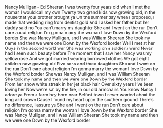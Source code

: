 Nancy Mulligan - Ed Sheeran
I was twenty four years old when
I met the woman I would call my own
Twenty two grand kids now growing old,
in the house that your brother brought ya
On the summer day when I proposed,
I made that wedding ring from dentist gold
And I asked her father but her daddy said no
You can’t marry my daughter
She and I went on the run
Don’t care about religion
I’m gonna marry the woman I love
Down by the Wexford border
She was Nancy Mulligan, and I was William Sheeran
She took my name and then we were one
Down by the Wexford border
Well I met at her Guys in the second world war
She was working on a soldier’s ward
Never had I seen such beauty before
The moment that I saw her
Nancy was my yellow rose
And we got married wearing borrowed clothes
We got eight children now growing old
Five sons and three daughters
She and I went on the run
Don’t care about religion
I’m gonna marry the woman I love
Down by the Wexford border
She was Nancy Mulligan, and I was William Sheeran
She took my name and then we were one
Down by the Wexford border
From her snow white streak in her jet black hair
Over sixty years I’ve been loving her
Now we’re sat by the fire, in our old armchairs
You know Nancy I adore ya
From a farm boy born near Belfast town
I never worried about the king and crown
Cause I found my heart upon the southern ground
There’s no difference, I assure ya
She and I went on the run
Don’t care about religion
I’m gonna marry the woman I love
Down by the Wexford border
She was Nancy Mulligan, and I was William Sheeran
She took my name and then we were one
Down by the Wexford border